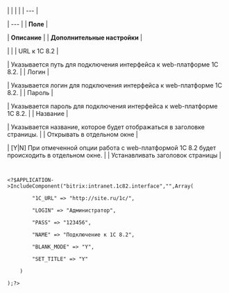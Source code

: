 |  |  |  |
| --- |

| --- |
| **Поле** |

| **Описание** |
| **Дополнительные настройки** |

| |
| URL к 1C 8.2 |

| Указывается путь для подключения интерфейса к web-платформе 1С 8.2. |
| Логин |

| Указывается логин для подключения интерфейса к web-платформе 1С 8.2. |
| Пароль |

| Указывается пароль для подключения интерфейса к web-платформе 1С 8.2. |
| Название |

| Указывается название, которое будет отображаться в заголовке страницы. |
| Открывать в отдельном окне |

| [Y|N] При отмеченной опции работа с web-платформой 1С 8.2 будет происходить в отдельном окне. |
| Устанавливать заголовок страницы |

```


<?$APPLICATION->IncludeComponent("bitrix:intranet.1c82.interface","",Array(

		"1C_URL" => "http://site.ru/1c/",

		"LOGIN" => "Администратор",

		"PASS" => "123456",

		"NAME" => "Подключение к 1С 8.2",

		"BLANK_MODE" => "Y",

		"SET_TITLE" => "Y"

	)

);?>


```